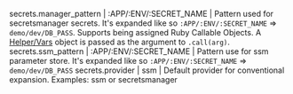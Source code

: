 secrets.manager_pattern | :APP/:ENV/:SECRET_NAME | Pattern used for secretsmanager secrets. It's expanded like so `:APP/:ENV/:SECRET_NAME` => `demo/dev/DB_PASS`. Supports being assigned Ruby Callable Objects. A [Helper/Vars](https://github.com/boltops-tools/ufo/blob/master/lib/ufo/cfn/stack/vars.rb) object is passed as the argument to `.call(arg)`.
secrets.ssm_pattern | :APP/:ENV/:SECRET_NAME | Pattern use for ssm parameter store. It's expanded like so `:APP/:ENV/:SECRET_NAME` => `demo/dev/DB_PASS`
secrets.provider | ssm | Default provider for conventional expansion. Examples: ssm or secretsmanager